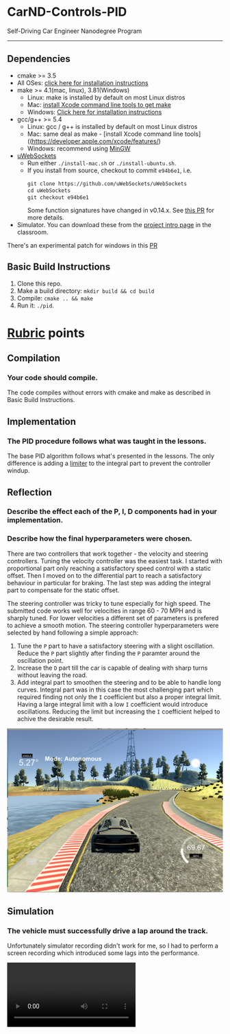 # CarND-Controls-PID
Self-Driving Car Engineer Nanodegree Program

---

## Dependencies

* cmake >= 3.5
 * All OSes: [click here for installation instructions](https://cmake.org/install/)
* make >= 4.1(mac, linux), 3.81(Windows)
  * Linux: make is installed by default on most Linux distros
  * Mac: [install Xcode command line tools to get make](https://developer.apple.com/xcode/features/)
  * Windows: [Click here for installation instructions](http://gnuwin32.sourceforge.net/packages/make.htm)
* gcc/g++ >= 5.4
  * Linux: gcc / g++ is installed by default on most Linux distros
  * Mac: same deal as make - [install Xcode command line tools]((https://developer.apple.com/xcode/features/)
  * Windows: recommend using [MinGW](http://www.mingw.org/)
* [uWebSockets](https://github.com/uWebSockets/uWebSockets)
  * Run either `./install-mac.sh` or `./install-ubuntu.sh`.
  * If you install from source, checkout to commit `e94b6e1`, i.e.
    ```
    git clone https://github.com/uWebSockets/uWebSockets 
    cd uWebSockets
    git checkout e94b6e1
    ```
    Some function signatures have changed in v0.14.x. See [this PR](https://github.com/udacity/CarND-MPC-Project/pull/3) for more details.
* Simulator. You can download these from the [project intro page](https://github.com/udacity/self-driving-car-sim/releases) in the classroom.

There's an experimental patch for windows in this [PR](https://github.com/udacity/CarND-PID-Control-Project/pull/3)

## Basic Build Instructions

1. Clone this repo.
2. Make a build directory: `mkdir build && cd build`
3. Compile: `cmake .. && make`
4. Run it: `./pid`. 

# [Rubric](https://review.udacity.com/#!/rubrics/824/view) points

## Compilation

### Your code should compile.

The code compiles without errors with cmake and make as described in Basic Build Instructions.

## Implementation

### The PID procedure follows what was taught in the lessons.

The base PID algorithm follows what's presented in the lessons. The only difference is adding a [limiter](./src/PID.cpp#L27) to the integral part to prevent the controller windup.

## Reflection

### Describe the effect each of the P, I, D components had in your implementation.

### Describe how the final hyperparameters were chosen.

There are two controllers that work together - the velocity and steering controllers. Tuning the velocity controller was the easiest task. I started with proportional part only reaching a satisfactory speed control with a static offset. Then I moved on to the differential part to reach a satisfactory behaviour in particular for braking. The last step was adding the integral part to compensate for the static offset.

The steering controller was tricky to tune especially for high speed. The submitted code works well for velocities in range 60 - 70 MPH and is sharply tuned. For lower velocities a different set of parameters is prefered to achieve a smooth motion.
The steering controller hyperparameters were selected by hand following a simple approach:

1. Tune the `P` part to have a satisfactory steering with a slight oscillation. Reduce the `P` part slightly after finding the `P` paramter around the oscillation point.
2. Increase the `D` part till the car is capable of dealing with sharp turns without leaving the road.
3. Add integral part to smoothen the steering and to be able to handle long curves. Integral part was in this case the most challenging part which required finding not only the `I` coefficient but also a proper integral limit. Having a large integral limit with a low `I` coefficient would introduce oscillations. Reducing the limit but increasing the `I` coefficient helped to achive the desirable result.

![Dealing with long curves](media/curve.png)

## Simulation

### The vehicle must successfully drive a lap around the track.

Unfortunately simulator recording didn't work for me, so I had to perform a screen recording which introduced some lags into the performance.

![Simulator run](media/simulator.mov)
